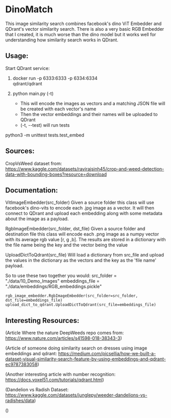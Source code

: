 # DinoMatch

This image similarity search combines facebook's dino ViT Embedder and QDrant's vector similarity search. There is also a very basic RGB Embedder that I created, it is much worse than the dino model but it works well for understanding how similarity search works in QDrant.

## Usage:

Start QDrant service:
1. docker run -p 6333:6333 -p 6334:6334 \
    qdrant/qdrant

2. python main.py (-t)
    - This will encode the images as vectors and a matching JSON file will be created with each vector's name
    - Then the vector embeddings and their names will be uploaded to QDrant
    - (-t, --test) will run tests

python3 -m unittest tests.test_embed

## Sources:

CropVsWeed dataset from:
https://www.kaggle.com/datasets/ravirajsinh45/crop-and-weed-detection-data-with-bounding-boxes?resource=download

## Documentation:

VitImageEmbedder(src_folder)
Given a source folder this class will use facebook's dino-vits to encode each .jpg image as a vector. It will then connect to QDrant and upload each embedding along with some metadata about the image as a payload.

RgbImageEmbedder(src_folder, dst_file)
Given a source folder and destination file this class will encode each .png image as a numpy vector with its average rgb value [r, g ,b]. The results are stored in a dictionary with the file name being the key and the vector being the value

UploadDictToQdrant(src_file)
Will load a dictionary from src_file and upload the values in the dictionary as the vectors and the key as the 'file name' payload.

So to use these two together you would:
    src_folder = "./data/10_Demo_Images"
    embeddings_file = "./data/embeddings/RGB_embeddings.pickle"

    rgb_image_embedder.RgbImageEmbedder(src_folder=src_folder, dst_file=embeddings_file)
    upload_dict_to_qdrant.UploadDictToQdrant(src_file=embeddings_file)

## Interesting Resources:
(Article Where the nature DeepWeeds repo comes from:
https://www.nature.com/articles/s41598-018-38343-3)

(Article of someone doing similarity search on dresses using image embeddings and qdrant:
https://medium.com/picsellia/how-we-built-a-dataset-visual-similarity-search-feature-by-using-embeddings-and-qdrant-ec9787383058)

(Another interesting article with number recognition:
https://docs.voxel51.com/tutorials/qdrant.html)

(Dandelion vs Radish Dataset: 
https://www.kaggle.com/datasets/junglepy/weeder-dandelions-vs-radishes/data)

()
